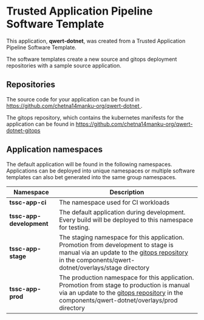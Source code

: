 # Trusted Application Pipeline Software Template

This application, **qwert-dotnet**, was created from a Trusted Application Pipeline Software Template.

The software templates create a new source and gitops deployment repositories with a sample source application. 

## Repositories

The source code for your application can be found in [https://github.com/chetna14manku-org/qwert-dotnet ](https://github.com/chetna14manku-org/qwert-dotnet ).
 
The gitops repository, which contains the kubernetes manifests for the application can be found in 
[https://github.com/chetna14manku-org/qwert-dotnet-gitops ](https://github.com/chetna14manku-org/qwert-dotnet-gitops ) 

## Application namespaces 

The default application will be found in the following namespaces. Applications can be deployed into unique namespaces or multiple software templates can also bet generated into the same group namespaces.  

|  Namespace   |  Description   |  
| -------- | -------- |
| **tssc-app-ci** | The namespace used for CI workloads |
| **tssc-app-development** | The default application during development. Every build will be deployed to this namespace for testing. |
| **tssc-app-stage** | The staging namespace for this application. Promotion from development to stage is manual via an update to the [gitops repository](https://github.com/chetna14manku-org/qwert-dotnet-gitops ) in the components/qwert-dotnet/overlays/stage directory |
| **tssc-app-prod** | The production namespace for this application. Promotion from stage to production is manual via an update to the [gitops repository](https://github.com/chetna14manku-org/qwert-dotnet-gitops ) in the components/qwert-dotnet/overlays/prod directory |